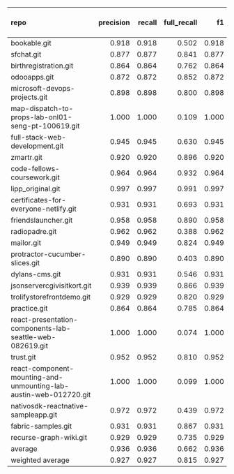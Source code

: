 | repo                                                              |   precision |   recall |   full_recall |    f1 |   full_f1 |   ppcr |   support |   full_support |   Rules Number |   Average Rule Len |
|:------------------------------------------------------------------|------------:|---------:|--------------:|------:|----------:|-------:|----------:|---------------:|---------------:|-------------------:|
| bookable.git                                                      |       0.918 |    0.918 |         0.502 | 0.918 |     0.649 |  0.547 |       486 |            889 |              3 |                4.0 |
| sfchat.git                                                        |       0.877 |    0.877 |         0.841 | 0.877 |     0.859 |  0.959 |      2983 |           3111 |             45 |                5.8 |
| birthregistration.git                                             |       0.864 |    0.864 |         0.762 | 0.864 |     0.810 |  0.882 |      8792 |           9971 |             32 |                8.8 |
| odooapps.git                                                      |       0.872 |    0.872 |         0.852 | 0.872 |     0.862 |  0.977 |      4134 |           4233 |             85 |                6.0 |
| microsoft-devops-projects.git                                     |       0.898 |    0.898 |         0.800 | 0.898 |     0.846 |  0.891 |     18132 |          20359 |            213 |               10.8 |
| map-dispatch-to-props-lab-onl01-seng-pt-100619.git                |       1.000 |    1.000 |         0.109 | 1.000 |     0.196 |  0.109 |        20 |            184 |              1 |                2.0 |
| full-stack-web-development.git                                    |       0.945 |    0.945 |         0.630 | 0.945 |     0.756 |  0.667 |      1790 |           2685 |              8 |                8.5 |
| zmartr.git                                                        |       0.920 |    0.920 |         0.896 | 0.920 |     0.908 |  0.974 |      5727 |           5880 |             92 |                7.0 |
| code-fellows-coursework.git                                       |       0.964 |    0.964 |         0.932 | 0.964 |     0.948 |  0.966 |     21325 |          22070 |            137 |                8.5 |
| lipp_original.git                                                 |       0.997 |    0.997 |         0.991 | 0.997 |     0.994 |  0.994 |      8849 |           8904 |             17 |                5.7 |
| certificates-for-everyone-netlify.git                             |       0.931 |    0.931 |         0.693 | 0.931 |     0.794 |  0.744 |      1254 |           1685 |              6 |                7.5 |
| friendslauncher.git                                               |       0.958 |    0.958 |         0.890 | 0.958 |     0.923 |  0.929 |      6949 |           7481 |             14 |                7.0 |
| radiopadre.git                                                    |       0.962 |    0.962 |         0.388 | 0.962 |     0.553 |  0.404 |      1726 |           4275 |              1 |                1.0 |
| mailor.git                                                        |       0.949 |    0.949 |         0.824 | 0.949 |     0.882 |  0.868 |      1162 |           1338 |              9 |                4.7 |
| protractor-cucumber-slices.git                                    |       0.890 |    0.890 |         0.403 | 0.890 |     0.555 |  0.453 |       429 |            948 |              3 |                6.0 |
| dylans-cms.git                                                    |       0.931 |    0.931 |         0.546 | 0.931 |     0.689 |  0.587 |      1502 |           2560 |              3 |                6.3 |
| jsonservercgivisitkort.git                                        |       0.939 |    0.939 |         0.866 | 0.939 |     0.901 |  0.922 |      2043 |           2215 |             13 |                6.8 |
| trolifystorefrontdemo.git                                         |       0.929 |    0.929 |         0.820 | 0.929 |     0.871 |  0.882 |      2292 |           2599 |             10 |                5.3 |
| practice.git                                                      |       0.864 |    0.864 |         0.785 | 0.864 |     0.823 |  0.909 |      4955 |           5449 |             30 |                6.5 |
| react-presentation-components-lab-seattle-web-082619.git          |       1.000 |    1.000 |         0.074 | 1.000 |     0.138 |  0.074 |         4 |             54 |              1 |                1.0 |
| trust.git                                                         |       0.952 |    0.952 |         0.810 | 0.952 |     0.875 |  0.851 |       457 |            537 |              4 |                5.5 |
| react-component-mounting-and-unmounting-lab-austin-web-012720.git |       1.000 |    1.000 |         0.099 | 1.000 |     0.181 |  0.099 |        34 |            342 |              1 |                1.0 |
| nativosdk-reactnative-sampleapp.git                               |       0.972 |    0.972 |         0.439 | 0.972 |     0.604 |  0.451 |       356 |            789 |              2 |                6.0 |
| fabric-samples.git                                                |       0.931 |    0.931 |         0.867 | 0.931 |     0.898 |  0.931 |      4198 |           4507 |             55 |                5.4 |
| recurse-graph-wiki.git                                            |       0.929 |    0.929 |         0.735 | 0.929 |     0.821 |  0.790 |      1871 |           2367 |              9 |                5.7 |
| average                                                           |       0.936 |    0.936 |         0.662 | 0.936 |     0.733 |  0.714 |      4058 |           4617 |             31 |                5.7 |
| weighted average                                                  |       0.927 |    0.927 |         0.815 | 0.927 |     0.859 |  0.904 |           |                |                |                    |